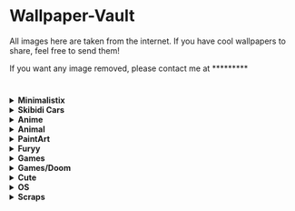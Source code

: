 
# Wallpaper-Vault
All images here are taken from the internet. If you have cool wallpapers to share, feel free to send them!  

If you want any image removed, please contact me at *********  
#
<details>
  <summary><b>Minimalistix</b></summary>

  <img src="https://raw.githubusercontent.com/T4tze/Wallpaper-Vault/main/Wallpaper/Minimalistix/1i918gwz1gl61.png" width="300">

  <img src="https://raw.githubusercontent.com/T4tze/Wallpaper-Vault/main/Wallpaper/Minimalistix/1v6mcuhne1851.jpg" width="300">

  <img src="https://raw.githubusercontent.com/T4tze/Wallpaper-Vault/main/Wallpaper/Minimalistix/5DCF79F9-6124-4DBD-925E-E5DEC87CF129.png" width="300">

  <img src="https://raw.githubusercontent.com/T4tze/Wallpaper-Vault/main/Wallpaper/Minimalistix/a_blue_sky_with_clouds.png" width="300">

  <img src="https://raw.githubusercontent.com/T4tze/Wallpaper-Vault/main/Wallpaper/Minimalistix/black5_unicat.png" width="300">

  <img src="https://raw.githubusercontent.com/T4tze/Wallpaper-Vault/main/Wallpaper/Minimalistix/cat-waves.png" width="300">

  <img src="https://raw.githubusercontent.com/T4tze/Wallpaper-Vault/main/Wallpaper/Minimalistix/dark-cat-rosewater.png" width="300">

  <img src="https://raw.githubusercontent.com/T4tze/Wallpaper-Vault/main/Wallpaper/Minimalistix/darkroad.jpg" width="300">

  <img src="https://raw.githubusercontent.com/T4tze/Wallpaper-Vault/main/Wallpaper/Minimalistix/kuromi.png" width="300">

  <img src="https://raw.githubusercontent.com/T4tze/Wallpaper-Vault/main/Wallpaper/Minimalistix/m90bb95n3m651.jpg" width="300">

  <img src="https://raw.githubusercontent.com/T4tze/Wallpaper-Vault/main/Wallpaper/Minimalistix/ramen.png" width="300">

  <img src="https://raw.githubusercontent.com/T4tze/Wallpaper-Vault/main/Wallpaper/Minimalistix/rrbltiehz7b31.png" width="300">

  <img src="https://raw.githubusercontent.com/T4tze/Wallpaper-Vault/main/Wallpaper/Minimalistix/seven_elements_catpuccin.jpg" width="300">

  <img src="https://raw.githubusercontent.com/T4tze/Wallpaper-Vault/main/Wallpaper/Minimalistix/wallhaven-yxyye7.png" width="300">

  <img src="https://raw.githubusercontent.com/T4tze/Wallpaper-Vault/main/Wallpaper/Minimalistix/wp6257053-1426380771.jpg" width="300">

</details>

<details>
  <summary><b>Skibidi Cars</b></summary>

  <img src="https://raw.githubusercontent.com/T4tze/Wallpaper-Vault/main/Wallpaper/Skibidi Cars/8dc2effb81374274946f18b631f60bcb.png" width="300">

</details>

<details>
  <summary><b>Anime</b></summary>

  <img src="https://raw.githubusercontent.com/T4tze/Wallpaper-Vault/main/Wallpaper/Anime/123123123.jpg" width="300">

  <img src="https://raw.githubusercontent.com/T4tze/Wallpaper-Vault/main/Wallpaper/Anime/1293442.jpg" width="300">

  <img src="https://raw.githubusercontent.com/T4tze/Wallpaper-Vault/main/Wallpaper/Anime/1313754.png" width="300">

  <img src="https://raw.githubusercontent.com/T4tze/Wallpaper-Vault/main/Wallpaper/Anime/1351642.png" width="300">

  <img src="https://raw.githubusercontent.com/T4tze/Wallpaper-Vault/main/Wallpaper/Anime/1675353344315123.jpg" width="300">

  <img src="https://raw.githubusercontent.com/T4tze/Wallpaper-Vault/main/Wallpaper/Anime/2ada1ecdc8644e74b98ef8e0df24dec552672720-5333x3000.png" width="300">

  <img src="https://raw.githubusercontent.com/T4tze/Wallpaper-Vault/main/Wallpaper/Anime/3f22c1bb4cac46cd8035430a84a583d1.jpg" width="300">

  <img src="https://raw.githubusercontent.com/T4tze/Wallpaper-Vault/main/Wallpaper/Anime/9bb36f96678c59b27743be346dbcfb9b.jpg" width="300">

  <img src="https://raw.githubusercontent.com/T4tze/Wallpaper-Vault/main/Wallpaper/Anime/Afternoon.png" width="300">

  <img src="https://raw.githubusercontent.com/T4tze/Wallpaper-Vault/main/Wallpaper/Anime/Copia_de_wallpaperflare.com_wallpaper_7.jpg" width="300">

  <img src="https://raw.githubusercontent.com/T4tze/Wallpaper-Vault/main/Wallpaper/Anime/a_cartoon_of_a_woman_with_glasses.png" width="300">

  <img src="https://raw.githubusercontent.com/T4tze/Wallpaper-Vault/main/Wallpaper/Anime/anime-girl-with-cap-smoking-4k-wallpaper-uhdpaper.com-7123456j.png" width="300">

  <img src="https://raw.githubusercontent.com/T4tze/Wallpaper-Vault/main/Wallpaper/Anime/cat.png" width="300">

  <img src="https://raw.githubusercontent.com/T4tze/Wallpaper-Vault/main/Wallpaper/Anime/hatsune-miku-twin-ponytails-jl.jpg" width="300">

  <img src="https://raw.githubusercontent.com/T4tze/Wallpaper-Vault/main/Wallpaper/Anime/image.png" width="300">

  <img src="https://raw.githubusercontent.com/T4tze/Wallpaper-Vault/main/Wallpaper/Anime/imageee.png" width="300">

  <img src="https://raw.githubusercontent.com/T4tze/Wallpaper-Vault/main/Wallpaper/Anime/mocha.png" width="300">

  <img src="https://raw.githubusercontent.com/T4tze/Wallpaper-Vault/main/Wallpaper/Anime/some-chineese-angel-idk.png" width="300">

  <img src="https://raw.githubusercontent.com/T4tze/Wallpaper-Vault/main/Wallpaper/Anime/sousou-no-frieren-4.png" width="300">

  <img src="https://raw.githubusercontent.com/T4tze/Wallpaper-Vault/main/Wallpaper/Anime/swappy-20250221_133945.png" width="300">

  <img src="https://raw.githubusercontent.com/T4tze/Wallpaper-Vault/main/Wallpaper/Anime/talvez_novo_wallpaper_2.png" width="300">

  <img src="https://raw.githubusercontent.com/T4tze/Wallpaper-Vault/main/Wallpaper/Anime/this-game-has-top-notch-cinematic-cutscenes-that-shines-v0-sd0kb3irsadd1.png" width="300">

  <img src="https://raw.githubusercontent.com/T4tze/Wallpaper-Vault/main/Wallpaper/Anime/tn-lain.jpeg" width="300">

  <img src="https://raw.githubusercontent.com/T4tze/Wallpaper-Vault/main/Wallpaper/Anime/wahtpflus1471.png" width="300">

  <img src="https://raw.githubusercontent.com/T4tze/Wallpaper-Vault/main/Wallpaper/Anime/wallhaven-m3j731_3840x2160.png" width="300">

  <img src="https://raw.githubusercontent.com/T4tze/Wallpaper-Vault/main/Wallpaper/Anime/wallhaven-o5q7mp_1280x800.png" width="300">

  <img src="https://raw.githubusercontent.com/T4tze/Wallpaper-Vault/main/Wallpaper/Anime/wallhaven-p9qvge.png" width="300">

  <img src="https://raw.githubusercontent.com/T4tze/Wallpaper-Vault/main/Wallpaper/Anime/wallpaper.png" width="300">

  <img src="https://raw.githubusercontent.com/T4tze/Wallpaper-Vault/main/Wallpaper/Anime/wallpaperflare.com_wallpaper_9.jpg" width="300">

  <img src="https://raw.githubusercontent.com/T4tze/Wallpaper-Vault/main/Wallpaper/Anime/x66m1f09ufje1.jpg" width="300">

</details>

<details>
  <summary><b>Animal</b></summary>

  <img src="https://raw.githubusercontent.com/T4tze/Wallpaper-Vault/main/Wallpaper/Animal/2902820-1933823862.jpg" width="300">

  <img src="https://raw.githubusercontent.com/T4tze/Wallpaper-Vault/main/Wallpaper/Animal/mgaoqgmu9pq61.jpg" width="300">

  <img src="https://raw.githubusercontent.com/T4tze/Wallpaper-Vault/main/Wallpaper/Animal/vecyhqfxxkg31.png" width="300">

</details>

<details>
  <summary><b>PaintArt</b></summary>

  <img src="https://raw.githubusercontent.com/T4tze/Wallpaper-Vault/main/Wallpaper/PaintArt/1fmmnncdnxie1.png" width="300">

  <img src="https://raw.githubusercontent.com/T4tze/Wallpaper-Vault/main/Wallpaper/PaintArt/6ju1jmzt0whe1.png" width="300">

  <img src="https://raw.githubusercontent.com/T4tze/Wallpaper-Vault/main/Wallpaper/PaintArt/jeff-wayne-war-of-the-worlds-3840x2160-and-5120x2160-v0-sglmeugd3khe1.webp" width="300">

  <img src="https://raw.githubusercontent.com/T4tze/Wallpaper-Vault/main/Wallpaper/PaintArt/oo8hu88g5pg61.png" width="300">

</details>

<details>
  <summary><b>Furyy</b></summary>

  <img src="https://raw.githubusercontent.com/T4tze/Wallpaper-Vault/main/Wallpaper/Furyy/Dream_library_time_water_mayflower_notebook_full_art.png" width="300">

  <img src="https://raw.githubusercontent.com/T4tze/Wallpaper-Vault/main/Wallpaper/Furyy/chill2.png" width="300">

  <img src="https://raw.githubusercontent.com/T4tze/Wallpaper-Vault/main/Wallpaper/Furyy/pose.png" width="300">

  <img src="https://raw.githubusercontent.com/T4tze/Wallpaper-Vault/main/Wallpaper/Furyy/pride.jpg" width="300">

  <img src="https://raw.githubusercontent.com/T4tze/Wallpaper-Vault/main/Wallpaper/Furyy/savage.jpg" width="300">

</details>

<details>
  <summary><b>Games</b></summary>

  <img src="https://raw.githubusercontent.com/T4tze/Wallpaper-Vault/main/Wallpaper/Games/7qqa10fcfkt41.jpg" width="300">

  <img src="https://raw.githubusercontent.com/T4tze/Wallpaper-Vault/main/Wallpaper/Games/IMG_4918.jpg" width="300">

  <img src="https://raw.githubusercontent.com/T4tze/Wallpaper-Vault/main/Wallpaper/Games/IMG_4919.jpg" width="300">

  <img src="https://raw.githubusercontent.com/T4tze/Wallpaper-Vault/main/Wallpaper/Games/IMG_4920.jpg" width="300">

  <img src="https://raw.githubusercontent.com/T4tze/Wallpaper-Vault/main/Wallpaper/Games/bg3.jpg" width="300">

  <img src="https://raw.githubusercontent.com/T4tze/Wallpaper-Vault/main/Wallpaper/Games/eulwc5sqoan61.png" width="300">

  <img src="https://raw.githubusercontent.com/T4tze/Wallpaper-Vault/main/Wallpaper/Games/shill2.jpg" width="300">

  <img src="https://raw.githubusercontent.com/T4tze/Wallpaper-Vault/main/Wallpaper/Games/wallhaven-6dvkpl_3840x2160.png" width="300">

</details>

<details>
  <summary><b>Games/Doom</b></summary>

  <img src="https://raw.githubusercontent.com/T4tze/Wallpaper-Vault/main/Wallpaper/Games/Doom/GBZ25BxXgAArOBH.jpg" width="300">

  <img src="https://raw.githubusercontent.com/T4tze/Wallpaper-Vault/main/Wallpaper/Games/Doom/doom-the-dark-ages-2025-vc.jpg" width="300">

  <img src="https://raw.githubusercontent.com/T4tze/Wallpaper-Vault/main/Wallpaper/Games/Doom/doom-the-dark-ages-my.jpg" width="300">

</details>

<details>
  <summary><b>Cute</b></summary>

  <img src="https://raw.githubusercontent.com/T4tze/Wallpaper-Vault/main/Wallpaper/Cute/01d35a1a9b91cdcafe85bc9b9db2c1c6.jpg" width="300">

  <img src="https://raw.githubusercontent.com/T4tze/Wallpaper-Vault/main/Wallpaper/Cute/gs144fb3ev5e1.png" width="300">

</details>

<details>
  <summary><b>OS</b></summary>

  <img src="https://raw.githubusercontent.com/T4tze/Wallpaper-Vault/main/Wallpaper/OS/EndeavourOS-DrWho-3840x2160.png" width="300">

  <img src="https://raw.githubusercontent.com/T4tze/Wallpaper-Vault/main/Wallpaper/OS/Fedora.png" width="300">

  <img src="https://raw.githubusercontent.com/T4tze/Wallpaper-Vault/main/Wallpaper/OS/SPOILER__archi_.png" width="300">

  <img src="https://raw.githubusercontent.com/T4tze/Wallpaper-Vault/main/Wallpaper/OS/WINDOWS_CLEAN.png" width="300">

  <img src="https://raw.githubusercontent.com/T4tze/Wallpaper-Vault/main/Wallpaper/OS/hder59l7zw051.png" width="300">

  <img src="https://raw.githubusercontent.com/T4tze/Wallpaper-Vault/main/Wallpaper/OS/windows-10-simple-microsoft-windows-black-background-wallpaper-preview.jpg" width="300">

</details>

<details>
  <summary><b>Scraps</b></summary>

  <img src="https://raw.githubusercontent.com/T4tze/Wallpaper-Vault/main/Wallpaper/Scraps/1243346.png" width="300">

  <img src="https://raw.githubusercontent.com/T4tze/Wallpaper-Vault/main/Wallpaper/Scraps/39b4pv8xj1fe1.jpg" width="300">

  <img src="https://raw.githubusercontent.com/T4tze/Wallpaper-Vault/main/Wallpaper/Scraps/42.png" width="300">

  <img src="https://raw.githubusercontent.com/T4tze/Wallpaper-Vault/main/Wallpaper/Scraps/45.png" width="300">

  <img src="https://raw.githubusercontent.com/T4tze/Wallpaper-Vault/main/Wallpaper/Scraps/Cloudsday.jpg" width="300">

  <img src="https://raw.githubusercontent.com/T4tze/Wallpaper-Vault/main/Wallpaper/Scraps/Lowpoly_Street.png" width="300">

  <img src="https://raw.githubusercontent.com/T4tze/Wallpaper-Vault/main/Wallpaper/Scraps/Night_City.png" width="300">

  <img src="https://raw.githubusercontent.com/T4tze/Wallpaper-Vault/main/Wallpaper/Scraps/Pastel-Window.png" width="300">

  <img src="https://raw.githubusercontent.com/T4tze/Wallpaper-Vault/main/Wallpaper/Scraps/a_Tokyo_Night.png" width="300">

  <img src="https://raw.githubusercontent.com/T4tze/Wallpaper-Vault/main/Wallpaper/Scraps/a_road_with_cars_and_buildings_in_the_background.png" width="300">

  <img src="https://raw.githubusercontent.com/T4tze/Wallpaper-Vault/main/Wallpaper/Scraps/bluePixelWallpaper.jpg" width="300">

  <img src="https://raw.githubusercontent.com/T4tze/Wallpaper-Vault/main/Wallpaper/Scraps/city-japan-artwork.jpg" width="300">

  <img src="https://raw.githubusercontent.com/T4tze/Wallpaper-Vault/main/Wallpaper/Scraps/curved_thunder.png" width="300">

  <img src="https://raw.githubusercontent.com/T4tze/Wallpaper-Vault/main/Wallpaper/Scraps/m23bwh4n0x151.png" width="300">

  <img src="https://raw.githubusercontent.com/T4tze/Wallpaper-Vault/main/Wallpaper/Scraps/rocket_launch.png" width="300">

  <img src="https://raw.githubusercontent.com/T4tze/Wallpaper-Vault/main/Wallpaper/Scraps/wallhaven-2ymp5g.png" width="300">

</details>

